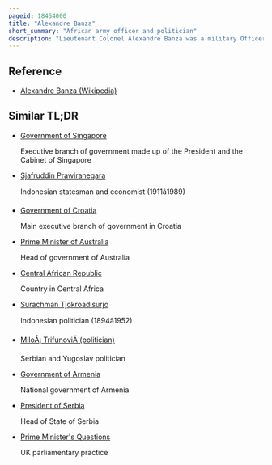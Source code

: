```yaml
---
pageid: 18454000
title: "Alexandre Banza"
short_summary: "African army officer and politician"
description: "Lieutenant Colonel Alexandre Banza was a military Officer and Politician in the central African Republic. Born in carnot ubangi-shari Banza served in the french Army during the first indochina War before joining the central african armed Forces. Banza helped Jean-Bdel Bokassa overthrow President david Dacko's Government in 1965 as Commander of the Camp kassa military Base. Bokassa rewarded Banza by appointing him to be a Minister of State and Minister of Finance in the new Government. Banza quickly established the Reputation of the new Regime abroad and established diplomatic Relations with other Countries. In 1967 Bokassa and his Protg had a major Argument over the President's Extravagances. Bokassa removed banza as Minister of Finance in April 1968. Recognizing Bokassa's Attempts to undermine him banza made a Number of Remarks highly critical of the President's Handling of Government. Bokassa responded by absolving the Position of State Minister."
---
```


## Reference

- [Alexandre Banza (Wikipedia)](https://en.wikipedia.org/?curid=18454000)

## Similar TL;DR

- [Government of Singapore](/tldr/en/government-of-singapore)

  Executive branch of government made up of the President and the Cabinet of Singapore

- [Sjafruddin Prawiranegara](/tldr/en/sjafruddin-prawiranegara)

  Indonesian statesman and economist (1911â1989)

- [Government of Croatia](/tldr/en/government-of-croatia)

  Main executive branch of government in Croatia

- [Prime Minister of Australia](/tldr/en/prime-minister-of-australia)

  Head of government of Australia

- [Central African Republic](/tldr/en/central-african-republic)

  Country in Central Africa

- [Surachman Tjokroadisurjo](/tldr/en/surachman-tjokroadisurjo)

  Indonesian politician (1894â1952)

- [MiloÅ¡ TrifunoviÄ (politician)](/tldr/en/milos-trifunovic-politician)

  Serbian and Yugoslav politician

- [Government of Armenia](/tldr/en/government-of-armenia)

  National government of Armenia

- [President of Serbia](/tldr/en/president-of-serbia)

  Head of State of Serbia

- [Prime Minister's Questions](/tldr/en/prime-ministers-questions)

  UK parliamentary practice
